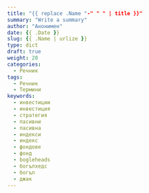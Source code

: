 ```yaml
---
title: "{{ replace .Name "-" " " | title }}"
summary: "Write a summary"
author: "Анонимен"
date: {{ .Date }}
slug: {{ .Name | urlize }}
type: dict
draft: true
weight: 20
categories:
  - Речник
tags:
  - Речник
  - Термини
keywords:
  - инвестиции
  - инвестиция
  - стратегия
  - пасивни
  - пасивна
  - индекси
  - индекс
  - фондове
  - фонд
  - bogleheads
  - богълхедс
  - богъл
  - джак
---
```

